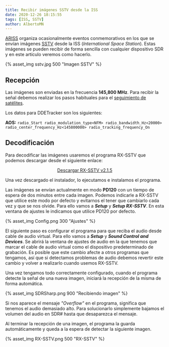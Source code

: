 ```yaml
---
title: Recibir imágenes SSTV desde la ISS
date: 2020-12-26 18:15:55
tags: [ISS, SSTV]
author: AlbertoMN
---
```


[ARISS](https://www.ariss.org/) organiza ocasionalmente eventos conmemorativos en los que se envían imágenes [SSTV](https://es.wikipedia.org/wiki/SSTV) desde la ISS (_International Space Station_). Estas imágenes se pueden recibir de forma sencilla con cualquier dispositivo SDR y en este artículo veremos como hacerlo.

<!-- more -->

{% asset_img sstv.jpg 500 "Imagen SSTV" %}

## Recepción

Las imágenes son enviadas en la frecuencia **145,800 MHz**. Para recibir la señal debemos realizar los pasos habituales para el [seguimiento de satélites](/2020/02/18/ajuste-frecuencia-doppler-orbitron/).

Los datos para DDETracker son los siguientes:

**AOS:**
    ```
    radio_Start
    radio_modulation_type<NFM>
    radio_bandwidth_Hz<20000>
    radio_center_frequency_Hz<145800000>
    radio_tracking_frequency_On
    ```
</br>


## Decodificación

Para decodificar las imágenes usaremos el programa RX-SSTV que podemos descargar desde el siguiente enlace:

[<center>Descargar RX-SSTV v2.1.5</center>](http://users.belgacom.net/mysoftware/Setup_RXSSTV.exe)

Una vez descargado el instalador, lo ejecutamos e instalamos el programa.

Las imágenes se envían actualmente en modo **PD120** con un tiempo de espera de dos minutos entre cada imagen. Podemos indicarle a RX-SSTV que utilice este modo por defecto y evitarnos el tener que cambiarlo cada vez y que se nos olvide. Para ello vamos a **_Setup_** y **_Setup RX-SSTV_**. En esta ventana de ajustes le indicamos que utilice PD120 por defecto.

{% asset_img Config.png 300 "Ajustes" %}

El siguiente paso es configurar el programa para que reciba el audio desde cable de audio virtual. Para ello vamos a **_Setup_** y **_Sound Control and Devices_**. Se abrirá la ventana de ajustes de audio en la que tenemos que marcar el cable de audio virtual como el dispositivo predeterminado de grabación. Es posible que este cambio afecte a otros programas que tengamos, así que si detectamos problemas de audio debemos revertir este cambio y volver a realizarlo cuando usemos RX-SSTV.

Una vez tengamos todo correctamente configurado, cuando el programa detecte la señal de una nueva imagen, iniciará la recepción de la misma de forma automática.

{% asset_img SDRSharp.png 900 "Recibiendo imagen" %}

Si nos aparece el mensaje _"Overflow"_ en el programa, significa que tenemos el audio demasiado alto. Para solucionarlo simplemente bajamos el volumen del audio en SDR# hasta que desaparezca el mensaje.

Al terminar la recepción de una imagen, el programa la guarda automáticamente y queda a la espera de detectar la siguiente imagen.

{% asset_img RX-SSTV.png 500 "RX-SSTV" %}
